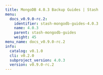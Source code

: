 ```yaml
---
title: MongoDB 4.0.3 Backup Guides | Stash
menu:
  docs_v0.9.0-rc.2:
    identifier: stash-mongodb-guides-4.0.3
    name: 4.0.3
    parent: stash-mongodb-guides
    weight: 45
menu_name: docs_v0.9.0-rc.2
info:
  catalog: v0.1.0
  cli: v0.2.0
  subproject_version: 4.0.3
  version: v0.9.0-rc.2
---
```


